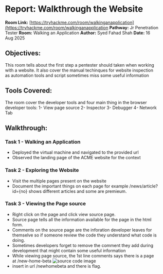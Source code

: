 # Report: Walkthrough the Website 

**Room Link:** [https://tryhackme.com/room/walkinganapplication](https://tryhackme.com/room/walkinganapplication
**Pathway:** Jr Penetration Tester
**Room:** Walking an Application
**Author:** Syed Fahad Shah
**Date:** 16 Aug 2025

## Objectives: 
This room tells about the first step a pentester should taken when working with a website. It also cover the manual techinques for website inspection as automation tools and script sometimes miss some useful information

## Tools Covered:
The room cover the developer tools and four main thing in the browser developer tools:
1- View page source
2- Inspector
3- Debugger
4- Network Tab

## Walkthrough:

### Task 1 - Walking an Application
- Deployed the virtual machine and navigated to the provided url
- Observed the landing page of the ACME website for the context

### Task 2 - Exploring the Website
- Visit the multiple pages present on the website
- Document the important things on each page for example /news/article?id={no} shows different articles and some are premieum.

### Task 3 - Viewing the Page source
- Right click on the page and click view source page.
- Source page tells all the information available for the page in the html form.
- Comments on the source page are the inforation developer leaves for themselve so if someone review the code they understand what code is doing.
- Sometimes developers forget to remove the comment they add during development that might contain some useful information
- While viewing page source, the 1st line comments says there is a page at /new-home-beta
![source code image](./images/q1.png)
- insert in url /newhomebeta and there is flag.


